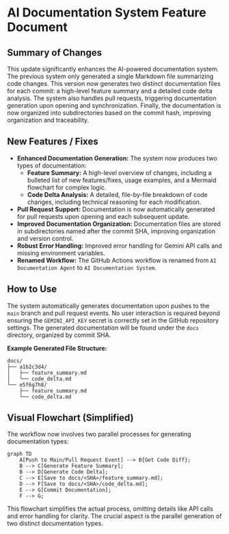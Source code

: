 # AI Documentation System Feature Document

## Summary of Changes

This update significantly enhances the AI-powered documentation system.  The previous system only generated a single Markdown file summarizing code changes. This version now generates two distinct documentation files for each commit: a high-level feature summary and a detailed code delta analysis. The system also handles pull requests, triggering documentation generation upon opening and synchronization.  Finally, the documentation is now organized into subdirectories based on the commit hash, improving organization and traceability.

## New Features / Fixes

* **Enhanced Documentation Generation:** The system now produces two types of documentation:
    * **Feature Summary:** A high-level overview of changes, including a bulleted list of new features/fixes, usage examples, and a Mermaid flowchart for complex logic.
    * **Code Delta Analysis:** A detailed, file-by-file breakdown of code changes, including technical reasoning for each modification.
* **Pull Request Support:** Documentation is now automatically generated for pull requests upon opening and each subsequent update.
* **Improved Documentation Organization:** Documentation files are stored in subdirectories named after the commit SHA, improving organization and version control.
* **Robust Error Handling:** Improved error handling for Gemini API calls and missing environment variables.
* **Renamed Workflow:** The GitHub Actions workflow is renamed from `AI Documentation Agent` to `AI Documentation System`.


## How to Use

The system automatically generates documentation upon pushes to the `main` branch and pull request events. No user interaction is required beyond ensuring the `GEMINI_API_KEY` secret is correctly set in the GitHub repository settings.  The generated documentation will be found under the `docs` directory, organized by commit SHA.

**Example Generated File Structure:**
```
docs/
├── a1b2c3d4/
│   ├── feature_summary.md
│   └── code_delta.md
└── e5f6g7h8/
    ├── feature_summary.md
    └── code_delta.md 
```

## Visual Flowchart (Simplified)

The workflow now involves two parallel processes for generating documentation types:

```mermaid
graph TD
    A[Push to Main/Pull Request Event] --> B{Get Code Diff};
    B --> C[Generate Feature Summary];
    B --> D[Generate Code Delta];
    C --> E[Save to docs/<SHA>/feature_summary.md];
    D --> F[Save to docs/<SHA>/code_delta.md];
    E --> G[Commit Documentation];
    F --> G;
```

This flowchart simplifies the actual process, omitting details like API calls and error handling for clarity.  The crucial aspect is the parallel generation of two distinct documentation types.
